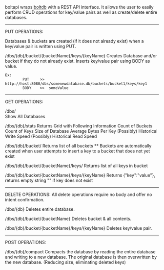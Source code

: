 
boltapi wraps <a href="https://github.com/boltdb/bolt">boltdb</a> with a REST API interface. 
It allows the user to easily perform CRUD operations for key/value pairs as well as create/delete entire databases.


*********************************************************************************************
PUT OPERATIONS:

Databases & buckets are created (if it does not already exist) when a key/value pair is written using PUT.

/dbs/{db}/bucket/{bucketName}/keys/{keyName}
Creates Database and/or bucket if they do not already exist. Inserts key/value pair using BODY as value.

    Ex:
            PUT 	>> 	http://host:8080/dbs/somenewdatabase.db/buckets/bucket1/keys/key1
            BODY 	>>	someValue 

*********************************************************************************************
GET OPERATIONS:

/dbs/ <br>
Show All Databases

/dbs/{db}/stats
Returns Grid with Following Information
    Count of Buckets
    Count of Keys
    Size of Database
    Average Bytes Per Key
    (Possibly) Historical Write Speed
    (Possibly) Historical Read Speed

/dbs/{db}/bucket/
Returns list of all buckets
    ** Buckets are automatically created when user attempts to insert a key to a bucket that does not yet exist

/dbs/{db}/bucket/{bucketName}/keys/
Returns list of all keys in bucket

/dbs/{db}/bucket/{bucketName}/keys/{keyName}
Returns {"key":"value"}, returns empty string "" if key does not exist

*********************************************************************************************
DELETE OPERATIONS:
All delete operations require no body and offer no intent confirmation.

/dbs/{db}
Deletes entire database.

/dbs/{db}/bucket/{bucketName}
Deletes bucket & all contents.

/dbs/{db}/bucket/{bucketName}/keys/{keyName}
Deletes key/value pair.

*********************************************************************************************
POST OPERATIONS:

/dbs/{db}/compact
Compacts the database by reading the entire database and writing to a new database.
The original database is then overwritten by the new database. (Reducing size, eliminating deleted keys)